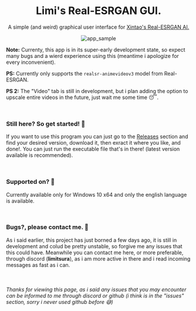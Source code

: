 <h1 align = "center"> Limi's Real-ESRGAN GUI. </h1>
<p align = "center"> A simple (and weird) graphical user interface for <a href = "https://github.com/xinntao/Real-ESRGAN"> Xintao's Real-ESRGAN AI.</a> </p>

<p align="center"> 
  <img src="https://cdn.discordapp.com/attachments/1239446558320103444/1239808459998756935/img.png?ex=6644451b&is=6642f39b&hm=e3254cf889da4338b9d12bdbe33cd77e974c0d8f2d9efeed115016feca80b8a8&" alt="app_sample"> 
</p>

**Note:** Currenty, this app is in its super-early development state, so expect many bugs and a wierd experience using this (meantime i apologize for every inconvenient).

**PS:** Currently only supports the `realsr-animevideov3` model from Real-ESRGAN.

**PS 2:** The "Video" tab is still in development, but i plan adding the option to upscale entire videos in the future, just wait me some time 😴.

‎ 

### Still here? So get started! 👀

If you want to use this program you can just go to the <a href = "https://github.com/Limitsura/Limi-s-Real-ESRGAN-GUI/releases"> Releases</a> section and find your desired version, download it, then exract it where you like, and done!. You can just run the executable file that's in there! (latest version available is recommended).

‎ 

### Supported on? 🍋

Currently available only for Windows 10 x64 and only the english language is available.

‎ 

### Bugs?, please contact me. 🥱

As i said earlier, this project has just borned a few days ago, it is still in development and colud be pretty unstable, so forgive me any issues that this could have.
Meanwhile you can contact me here, or more preferable, through discord (**limitsura**), as i am more active in there and i read incoming messages as fast as i can.

‎ 

###### Thanks for viewing this page, as i said any issues that you may encounter can be informed to me through discord or github (i think is in the "issues" section, sorry i never used github before 😅)
